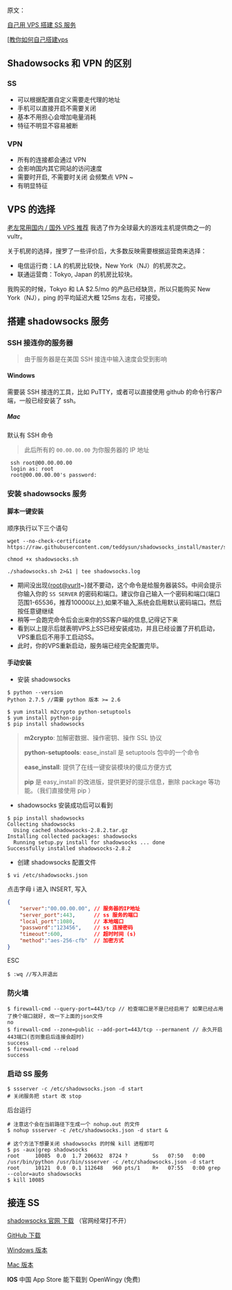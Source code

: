 

原文：

[自己用 VPS 搭建 SS 服务](https://hacpai.com/article/1491382329320)

[[教你如何自己搭建vps](http://www.oneplusbbs.com/thread-3068029-1-1.html)

## Shadowsocks 和 VPN 的区别

### SS

- 可以根据配置自定义需要走代理的地址
- 手机可以直接开启不需要关闭 
- 基本不用担心会增加电量消耗
- 特征不明显不容易被断

### VPN

- 所有的连接都会通过 VPN 
- 会影响国内其它网站的访问速度
- 需要时开启, 不需要时关闭 会频繁点 VPN ~
- 有明显特征



## VPS 的选择

[老左常用国内 / 国外 VPS 推荐](http://www.laozuo.org/myvps)
我选了作为全球最大的游戏主机提供商之一的 vultr。

关于机房的选择，搜罗了一些评价后，大多数反映需要根据运营商来选择：

- 电信运行商：LA 的机房比较快，New York（NJ）的机房次之。
- 联通运营商：Tokyo, Japan 的机房比较块。

我购买的时候，Tokyo 和 LA  $2.5/mo 的产品已经缺货，所以只能购买 New York（NJ），ping 的平均延迟大概 125ms 左右，可接受。



## 搭建 shadowsocks 服务

### SSH 接连你的服务器

> 由于服务器是在美国 SSH 接连中输入速度会受到影响

#### Windows

需要装 SSH 接连的工具，比如 PuTTY，或者可以直接使用 github 的命令行客户端，一般已经安装了 ssh。

##### Mac

默认有 SSH 命令

>  此后所有的 `00.00.00.00` 为你服务器的 IP 地址

```
 ssh root@00.00.00.00
 login as: root
 root@00.00.00.00's password:
```



### 安装 shadowsocks 服务

#### 脚本一键安装

顺序执行以下三个语句

```
wget --no-check-certificate https://raw.githubusercontent.com/teddysun/shadowsocks_install/master/shadowsocks.sh
```

```
chmod +x shadowsocks.sh
```

```
./shadowsocks.sh 2>&1 | tee shadowsocks.log
```

- 期间没出现[{root@vurlt](mailto:%7Broot@vurlt)~}就不要动，这个命令是给服务器装SS。中间会提示你输入你的 `SS SERVER` 的密码和端口。建议你自己输入一个密码和端口(端口范围1-65536，推荐10000以上),如果不输入,系统会启用默认密码端口。然后按任意键继续
- 稍等一会跑完命令后会出来你的SS客户端的信息,记得记下来
- 看到以上提示后就表明VPS上SS已经安装成功，并且已经设置了开机启动，VPS重启后不用手工启动SS。
- 此时，你的VPS重新启动，服务端已经完全配置完毕。



#### 手动安装	

- 安装 shadowsocks

```
$ python --version
Python 2.7.5 //需要 python 版本 >= 2.6

$ yum install m2crypto python-setuptools
$ yum install python-pip
$ pip install shadowsocks
```

> **m2crypto**: 加解密数据、操作密钥、操作 SSL 协议
>
> **python-setuptools**: ease_install 是 setuptools 包中的一个命令
>
> **ease_install**: 提供了在线一键安装模块的傻瓜方便方式
>
> **pip** 是 easy_install 的改进版，提供更好的提示信息，删除 package 等功能。（我们直接使用 pip ）



- shadowsocks 安装成功后可以看到

```
$ pip install shadowsocks
Collecting shadowsocks
  Using cached shadowsocks-2.8.2.tar.gz
Installing collected packages: shadowsocks
  Running setup.py install for shadowsocks ... done
Successfully installed shadowsocks-2.8.2
```



- 创建 shadowsocks 配置文件

```
$ vi /etc/shadowsocks.json
```

点击字母 i 进入 INSERT, 写入

```json
{
    "server":"00.00.00.00", // 服务器的IP地址
    "server_port":443,  	// ss 服务的端口
    "local_port":1080,  	// 本地端口
    "password":"123456",  	// ss 连接密码
    "timeout":600,  		// 超时时间 (s)
    "method":"aes-256-cfb" 	// 加密方式
}
```

ESC

```
$ :wq //写入并退出
```



### 防火墙

```
$ firewall-cmd --query-port=443/tcp // 检查端口是不是已经启用了 如果已经占用了换个端口就好, 改一下上面的json文件
no
$ firewall-cmd --zone=public --add-port=443/tcp --permanent // 永久开启443端口(否则重启后连接会超时)
success
$ firewall-cmd --reload
success
```



### 启动 SS 服务

```
$ ssserver -c /etc/shadowsocks.json -d start
# 关闭服务把 start 改 stop
```

后台运行

```
# 注意这个会在当前路径下生成一个 nohup.out 的文件
$ nohup ssserver -c /etc/shadowsocks.json -d start &

# 这个方法下想要关闭 shadowsocks 的时候 kill 进程即可
$ ps -aux|grep shadowsocks
root     10085  0.0  1.7 206632  8724 ?        Ss   07:50   0:00 /usr/bin/python /usr/bin/ssserver -c /etc/shadowsocks.json -d start
root     10121  0.0  0.1 112648   960 pts/1    R+   07:55   0:00 grep --color=auto shadowsocks
$ kill 10085
```



## 接连 SS

[shadowsocks 官网 下载](https://shadowsocks.org/en/download/clients.html) （官网经常打不开）

[GitHub 下载](https://github.com/shadowsocks?utf8=%E2%9C%93&q=sh&type=&language=)

[Windows 版本](https://github.com/shadowsocks/shadowsocks-windows/releases/)

[Mac 版本](https://github.com/shadowsocks/ShadowsocksX-NG/releases)

**IOS** 中国 App Store 能下载到 OpenWingy (免费)